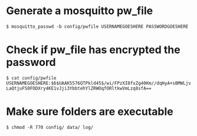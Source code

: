 # Generate a mosquitto pw_file

`$ mosquitto_passwd -b config/pwfile USERNAMEGOESHERE PASSWORDGOESHERE`


# Check if pw_file has encrypted the password

`$ cat config/pwfile USERNAMEGOESHERE:$6$UAAK5576QTPkld45$/wi/FPzXI0fxZg40Km//dqHyA+sBMWLjvLaQtjuFS0FODXry4KE1vJji3YbbtehYlZRWOqfORltkwVmLzq8sfA==`

# Make sure folders are executable

`$ chmod -R 770 config/ data/ log/`
